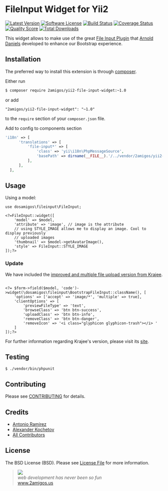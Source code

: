# FileInput Widget for Yii2

[![Latest Version](https://img.shields.io/github/tag/2amigos/yii2-file-input-widget.svg?style=flat-square&label=release)](https://github.com/2amigos/yii2-file-input-widget/tags)
[![Software License](https://img.shields.io/badge/license-MIT-brightgreen.svg?style=flat-square)](LICENSE.md)
[![Build Status](https://img.shields.io/travis/2amigos/yii2-file-input-widget/master.svg?style=flat-square)](https://travis-ci.org/2amigos/yii2-file-input-widget)
[![Coverage Status](https://img.shields.io/scrutinizer/coverage/g/2amigos/yii2-file-input-widget.svg?style=flat-square)](https://scrutinizer-ci.com/g/2amigos/yii2-file-input-widget/code-structure)
[![Quality Score](https://img.shields.io/scrutinizer/g/2amigos/yii2-file-input-widget.svg?style=flat-square)](https://scrutinizer-ci.com/g/2amigos/yii2-file-input-widget)
[![Total Downloads](https://img.shields.io/packagist/dt/2amigos/yii2-file-input-widget.svg?style=flat-square)](https://packagist.org/packages/2amigos/yii2-file-input-widget)

This widget allows to make use of the great [File Input Plugin](http://jasny.github.io/bootstrap/javascript/#fileinput) that [Arnold Daniels](https://twitter.com/ArnoldDaniels) developed to enhance our Bootstrap experience.

## Installation

The preferred way to install this extension is through [composer](http://getcomposer.org/download/).

Either run

```bash
$ composer require 2amigos/yii2-file-input-widget:~1.0
```

or add

```
"2amigos/yii2-file-input-widget": "~1.0"
```

to the `require` section of your `composer.json` file.

Add to config to components section
```php
'i18n' => [
      'translations' => [
          'file-input*' => [
              'class' => 'yii\i18n\PhpMessageSource',
              'basePath' => dirname(__FILE__).'/../vendor/2amigos/yii2-file-input-widget/src/messages/',
          ],
      ],
  ],
```

## Usage

Using a model:

```
use dosamigos\fileinput\FileInput;

<?=FileInput::widget([
    'model' => $model,
    'attribute' => 'image', // image is the attribute
    // using STYLE_IMAGE allows me to display an image. Cool to display previously
    // uploaded images
    'thumbnail' => $model->getAvatarImage(),
    'style' => FileInput::STYLE_IMAGE
]);?>
```

### Update

We have included the [improved and multiple file upload version from Krajee](http://plugins.krajee.com/file-input).

```

<?= $form->field($model, 'code')->widget(\dosamigos\fileinput\BootstrapFileInput::className(), [
    'options' => ['accept' => 'image/*', 'multiple' => true],
    'clientOptions' => [
        'previewFileType' => 'text',
        'browseClass' => 'btn btn-success',
        'uploadClass' => 'btn btn-info',
        'removeClass' => 'btn btn-danger',
        'removeIcon' => '<i class="glyphicon glyphicon-trash"></i> '
    ]
]);?>

```

For further information regarding Krajee's version, please visit its [site](http://plugins.krajee.com/file-input).

## Testing

```bash
$ ./vendor/bin/phpunit
```

## Contributing

Please see [CONTRIBUTING](CONTRIBUTING.md) for details.

## Credits

- [Antonio Ramirez](https://github.com/tonydspaniard)
- [Alexander Kochetov](https://github.com/creocoder)
- [All Contributors](https://github.com/2amigos/yii2-selectize-widget/graphs/contributors)

## License

The BSD License (BSD). Please see [License File](LICENSE.md) for more information.

<blockquote>
    <a href="http://www.2amigos.us"><img src="http://www.gravatar.com/avatar/55363394d72945ff7ed312556ec041e0.png"></a><br>
    <i>web development has never been so fun</i><br>
    <a href="http://www.2amigos.us">www.2amigos.us</a>
</blockquote>
